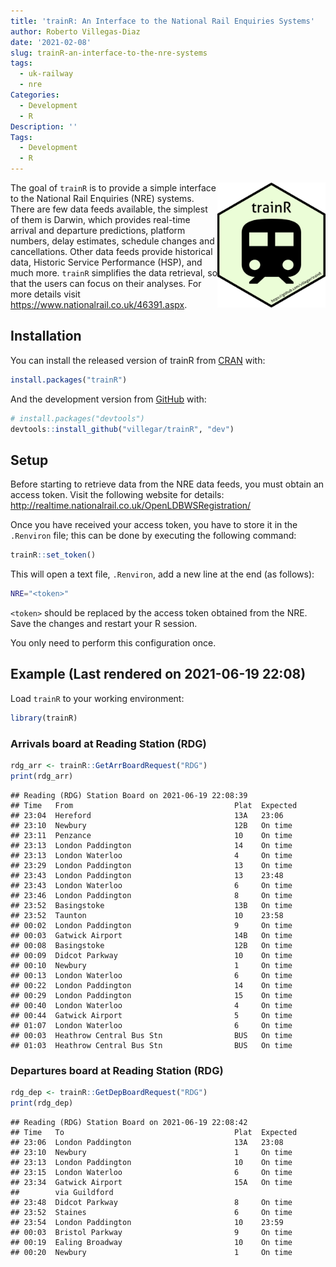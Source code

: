 ```yaml
---
title: 'trainR: An Interface to the National Rail Enquiries Systems'
author: Roberto Villegas-Diaz
date: '2021-02-08'
slug: trainR-an-interface-to-the-nre-systems
tags:
  - uk-railway
  - nre
Categories:
  - Development
  - R
Description: ''
Tags:
  - Development
  - R
---
```


<img src="https://raw.githubusercontent.com/villegar/trainR/main/inst/images/logo.png" alt="logo" align="right" height=200px/>

The goal of `trainR` is to provide a simple interface to the 
National Rail Enquiries (NRE) systems. There are few data feeds 
available, the simplest of them is Darwin, which provides real-time 
arrival and departure predictions, platform numbers, delay estimates, 
schedule changes and cancellations. Other data feeds provide historical 
data, Historic Service Performance (HSP), and much more. `trainR` 
simplifies the data retrieval, so that the users can focus on their 
analyses. For more details visit 
https://www.nationalrail.co.uk/46391.aspx.

## Installation

You can install the released version of trainR from [CRAN](https://CRAN.R-project.org) with:

``` r
install.packages("trainR")
```

And the development version from [GitHub](https://github.com/) with:

``` r
# install.packages("devtools")
devtools::install_github("villegar/trainR", "dev")
```

## Setup
Before starting to retrieve data from the NRE data feeds, you must obtain an access token. 
Visit the following website for details: http://realtime.nationalrail.co.uk/OpenLDBWSRegistration/

Once you have received your access token, you have to store it in the `.Renviron` file; this can be 
done by executing the following command:


```r
trainR::set_token()
```

This will open a text file, `.Renviron`, add a new line at the end (as follows):

```bash
NRE="<token>"
```

`<token>` should be replaced by the access token obtained from the NRE. Save the changes and restart 
your R session.

You only need to perform this configuration once.

## Example (Last rendered on 2021-06-19 22:08)

Load `trainR` to your working environment:

```r
library(trainR)
```

### Arrivals board at Reading Station (RDG)


```r
rdg_arr <- trainR::GetArrBoardRequest("RDG")
print(rdg_arr)
```

```
## Reading (RDG) Station Board on 2021-06-19 22:08:39
## Time   From                                    Plat  Expected
## 23:04  Hereford                                13A   23:06
## 23:10  Newbury                                 12B   On time
## 23:11  Penzance                                10    On time
## 23:13  London Paddington                       14    On time
## 23:13  London Waterloo                         4     On time
## 23:29  London Paddington                       13    On time
## 23:43  London Paddington                       13    23:48
## 23:43  London Waterloo                         6     On time
## 23:46  London Paddington                       8     On time
## 23:52  Basingstoke                             13B   On time
## 23:52  Taunton                                 10    23:58
## 00:02  London Paddington                       9     On time
## 00:03  Gatwick Airport                         14B   On time
## 00:08  Basingstoke                             12B   On time
## 00:09  Didcot Parkway                          10    On time
## 00:10  Newbury                                 1     On time
## 00:13  London Waterloo                         6     On time
## 00:22  London Paddington                       14    On time
## 00:29  London Paddington                       15    On time
## 00:40  London Waterloo                         4     On time
## 00:44  Gatwick Airport                         5     On time
## 01:07  London Waterloo                         6     On time
## 00:03  Heathrow Central Bus Stn                BUS   On time
## 01:03  Heathrow Central Bus Stn                BUS   On time
```

### Departures board at Reading Station (RDG)


```r
rdg_dep <- trainR::GetDepBoardRequest("RDG")
print(rdg_dep)
```

```
## Reading (RDG) Station Board on 2021-06-19 22:08:42
## Time   To                                      Plat  Expected
## 23:06  London Paddington                       13A   23:08
## 23:10  Newbury                                 1     On time
## 23:13  London Paddington                       10    On time
## 23:15  London Waterloo                         6     On time
## 23:34  Gatwick Airport                         15A   On time
##        via Guildford                           
## 23:48  Didcot Parkway                          8     On time
## 23:52  Staines                                 6     On time
## 23:54  London Paddington                       10    23:59
## 00:03  Bristol Parkway                         9     On time
## 00:19  Ealing Broadway                         10    On time
## 00:20  Newbury                                 1     On time
```
